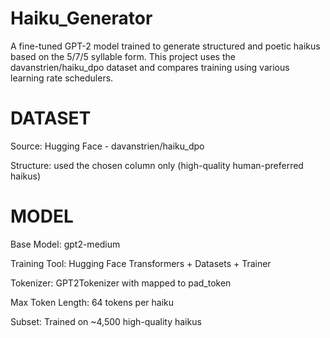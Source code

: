 # Haiku_Generator

A fine-tuned GPT-2 model trained to generate structured and poetic haikus based on the 5/7/5 syllable form. This project uses the davanstrien/haiku_dpo dataset and compares training using various learning rate schedulers.


# DATASET

Source: Hugging Face - davanstrien/haiku_dpo

Structure: used the chosen column only (high-quality human-preferred haikus)

# MODEL

Base Model: gpt2-medium

Training Tool: Hugging Face Transformers + Datasets + Trainer

Tokenizer: GPT2Tokenizer with <EOS> mapped to pad_token

Max Token Length: 64 tokens per haiku

Subset: Trained on ~4,500 high-quality haikus
